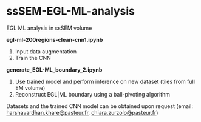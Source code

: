 # ssSEM-EGL-ML-analysis
EGL ML analysis in ssSEM volume<br>

**egl-ml-200regions-clean-cnn1.ipynb**<br>
1. Input data augmentation<br>
2. Train the CNN<br>

**generate_EGL-ML_boundary_2.ipynb**<br>
1. Use trained model and perform inference on new dataset (tiles from full EM volume)<br>
2. Reconstruct EGL|ML boundary using a ball-pivoting algorithm<br>

Datasets and the trained CNN model can be obtained upon request (email: harshavardhan.khare@pasteur.fr, chiara.zurzolo@pasteur.fr)<br>
